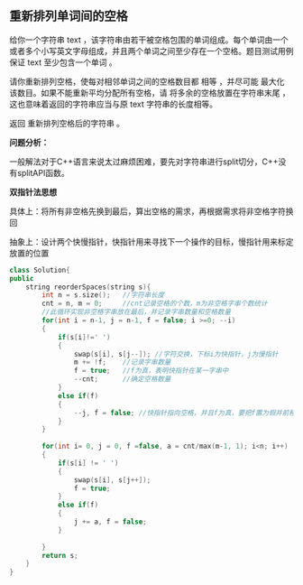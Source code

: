 ## 重新排列单词间的空格

给你一个字符串 text ，该字符串由若干被空格包围的单词组成。每个单词由一个或者多个小写英文字母组成，并且两个单词之间至少存在一个空格。题目测试用例保证 text 至少包含一个单词 。

请你重新排列空格，使每对相邻单词之间的空格数目都 相等 ，并尽可能 最大化 该数目。如果不能重新平均分配所有空格，请 将多余的空格放置在字符串末尾 ，这也意味着返回的字符串应当与原 text 字符串的长度相等。

返回 重新排列空格后的字符串 。

**问题分析：**

一般解法对于C++语言来说太过麻烦困难，要先对字符串进行split切分，C++没有splitAPI函数。

**双指针法思想**

具体上：将所有非空格先换到最后，算出空格的需求，再根据需求将非空格字符换回

抽象上：设计两个快慢指针，快指针用来寻找下一个操作的目标，慢指针用来标定放置的位置

```C++
class Solution{
public
	string reorderSpaces(string s){
    	int n = s.size();	//字符串长度
    	cnt = n, m = 0;		//cnt记录空格的个数，m为非空格字串个数统计
    	//此循环实现非空格字串放在最后，并记录字串数量和空格数量
    	for(int i = n-1, j = n-1, f = false; i >=0; --i)
        {
            if(s[i]!=' ')
            {
                swap(s[i], s[j--]);	//字符交换，下标i为快指针，j为慢指针
                m += !f;	//记录字串数量
                f = true;	//f为真，表明快指针在某一字串中
                --cnt;		//确定空格数量
            }
            else if(f) 
            {
                --j, f = false;	//快指针指向空格，并且f为真，要把f置为假并前移，
            }
        }
    	
    	for(int i= 0, j = 0, f =false, a = cnt/max(m-1, 1); i<n; i++)
        {
            if(s[i] != ' ')
            {
            	swap(s[i], s[j++]);
            	f = true; 
            } 
            else if(f)
            {
                j += a, f = false;
            }
            
		}
    	return s;
	}
}
```

